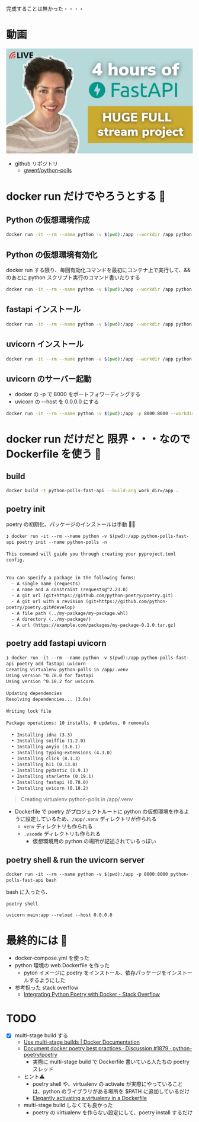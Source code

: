 完成することは無かった・・・・

# 動画

![](/images/2022-07-05-21-50-50.png)

- github リポジトリ
  - [gwenf/python-polls](https://github.com/gwenf/python-polls)

# docker run だけでやろうとする 🙅
## Python の仮想環境作成

```bash
docker run -it --rm --name python -v $(pwd):/app --workdir /app python:3.9.0 python -mvenv venv
```

## Python の仮想環境有効化

docker run する限り、毎回有効化コマンドを最初にコンテナ上で実行して、&& のあとに python スクリプト実行のコマンド書いたりする

```bash
docker run -it --rm --name python -v $(pwd):/app --workdir /app python:3.9.0 bash -c  "source venv/bin/activate"
```

## fastapi インストール

```bash
docker run -it --rm --name python -v $(pwd):/app --workdir /app python:3.9.0 bash -c  "source venv/bin/activate && pip install fastapi"
```

## uvicorn インストール

```bash
docker run -it --rm --name python -v $(pwd):/app --workdir /app python:3.9.0 bash -c  "source venv/bin/activate && pip install uvicorn"
```

## uvicorn のサーバー起動

- docker の -p で 8000 をポートフォワーディングする
- uvicorn の --host を 0.0.0.0 にする

```bash
docker run -it --rm --name python -v $(pwd):/app -p 8000:8000 --workdir /app python:3.9.0 bash -c  "source venv/bin/activate && uvicorn main:app --reload --host 0.0.0.0"
```

# docker run だけだと 限界・・・なので Dockerfile を使う 🙅

## build

```bash
docker build -t python-polls-fast-api --build-arg work_dir=/app .
```

## poetry init

poetry の初期化、パッケージのインストールは手動 👨‍💻

```
❯ docker run -it --rm --name python -v $(pwd):/app python-polls-fast-api poetry init --name python-polls -n

This command will guide you through creating your pyproject.toml config.


You can specify a package in the following forms:
  - A single name (requests)
  - A name and a constraint (requests@^2.23.0)
  - A git url (git+https://github.com/python-poetry/poetry.git)
  - A git url with a revision (git+https://github.com/python-poetry/poetry.git#develop)
  - A file path (../my-package/my-package.whl)
  - A directory (../my-package/)
  - A url (https://example.com/packages/my-package-0.1.0.tar.gz)
```

## poetry add fastapi uvicorn

```
❯ docker run -it --rm --name python -v $(pwd):/app python-polls-fast-api poetry add fastapi uvicorn
Creating virtualenv python-polls in /app/.venv
Using version ^0.78.0 for fastapi
Using version ^0.18.2 for uvicorn

Updating dependencies
Resolving dependencies... (3.0s)

Writing lock file

Package operations: 10 installs, 0 updates, 0 removals

  • Installing idna (3.3)
  • Installing sniffio (1.2.0)
  • Installing anyio (3.6.1)
  • Installing typing-extensions (4.3.0)
  • Installing click (8.1.3)
  • Installing h11 (0.13.0)
  • Installing pydantic (1.9.1)
  • Installing starlette (0.19.1)
  • Installing fastapi (0.78.0)
  • Installing uvicorn (0.18.2)

```

> Creating virtualenv python-polls in /app/.venv
- Dockerfile で poetry がプロジェクトルートに python の仮想環境を作るように設定しているため、`/app/.venv` ディレクトリが作られる
  - `venv` ディレクトリも作られる
  - `.vscode` ディレクトリも作られる
    - 仮想環境用の python の場所が記述されているっぽい

## poetry shell & run the uvicorn server

```
docker run -it --rm --name python -v $(pwd):/app -p 8000:8000 python-polls-fast-api bash
```

bash に入ったら、

```
poetry shell
```
```
uvicorn main:app --reload --host 0.0.0.0
```

# 最終的には 💯
- docker-compose.yml を使った
- python 環境の web.Dockerfile を作った
  - pyton イメージに poetry をインストール、依存パッケージをインストールするようにした
- 参考担った stack overflow
  - [Integrating Python Poetry with Docker - Stack Overflow](https://stackoverflow.com/questions/53835198/integrating-python-poetry-with-docker)

# TODO

- [x] multi-stage build する
  - [Use multi-stage builds | Docker Documentation](https://docs.docker.com/develop/develop-images/multistage-build/)
  - [Document docker poetry best practices · Discussion #1879 · python-poetry/poetry](https://github.com/python-poetry/poetry/discussions/1879)
    - 実際に multi-stage build で Dockerfile 書いている人たちの poetry スレッド
  - ヒント⚠️
    - poetry shell や、virtualenv の activate が実際にやっていることは、python のライブラリがある場所を $PATH に追加しているだけ
    - [Elegantly activating a virtualenv in a Dockerfile](https://pythonspeed.com/articles/activate-virtualenv-dockerfile/)
  - multi-stage build しなくても良かった
    - poetry の virtualenv を作らない設定にして、poetry install するだけ